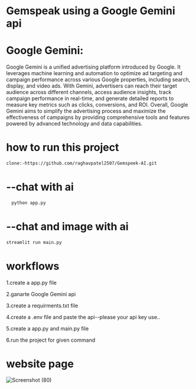 # Gemspeak using a Google Gemini api
# Google Gemini:

Google Gemini is a unified advertising platform introduced by Google. It leverages machine learning and automation to optimize ad targeting and campaign performance across various Google properties, including search, display, and video ads. With Gemini, advertisers can reach their target audience across different channels, access audience insights, track campaign performance in real-time, and generate detailed reports to measure key metrics such as clicks, conversions, and ROI. Overall, Google Gemini aims to simplify the advertising process and maximize the effectiveness of campaigns by providing comprehensive tools and features powered by advanced technology and data capabilities.

# how to run this project
```bash
clone:-https://github.com/raghavpatel2507/Gemspeek-AI.git
```

# --chat with ai
```bash 
  python app.py
``` 

# --chat and image with ai
```bash
streamlit run main.py 
```
# workflows
1.create a app.py file

2.ganarte Google Gemini api

3.create a requirments.txt file

4.create a .env file and paste the api--please your api key use..

5.create a app.py and main.py file

6.run the project for given command

# website page
![Screenshot (80)](https://github.com/raghavpatel2507/Gemspeek-AI/assets/127617393/3f40d8ab-f0cb-49b3-a070-332e686e6f6b)

